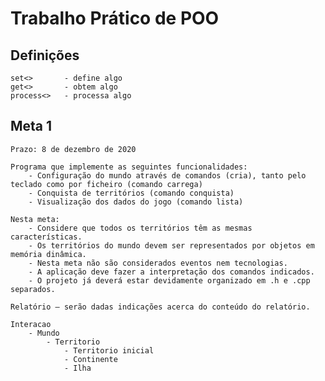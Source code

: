 # Trabalho Prático de POO

## Definições

    set<>       - define algo
    get<>       - obtem algo
    process<>   - processa algo

## Meta 1

    Prazo: 8 de dezembro de 2020

    Programa que implemente as seguintes funcionalidades:
        - Configuração do mundo através de comandos (cria), tanto pelo teclado como por ficheiro (comando carrega)
        - Conquista de territórios (comando conquista)
        - Visualização dos dados do jogo (comando lista)
    
    Nesta meta:
        - Considere que todos os territórios têm as mesmas características.
        - Os territórios do mundo devem ser representados por objetos em memória dinâmica.
        - Nesta meta não são considerados eventos nem tecnologias.
        - A aplicação deve fazer a interpretação dos comandos indicados.
        - O projeto já deverá estar devidamente organizado em .h e .cpp separados.

    Relatório – serão dadas indicações acerca do conteúdo do relatório.

    Interacao
        - Mundo
            - Territorio
                - Territorio inicial
                - Continente
                - Ilha